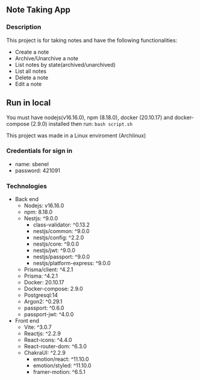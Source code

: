 ## Note Taking App
### Description
This project is for taking notes and have the following functionalities:
- Create a note
- Archive/Unarchive a note
- List notes by state(archived/unarchived) 
- List all notes
- Delete a note
- Edit a note

## Run in local
You must have nodejs(v16.16.0), npm (8.18.0), docker (20.10.17) and docker-compose (2.9.0) installed then run: 
```bash script.sh```

This project was made in a Linux enviroment (Archlinux)

### Credentials for sign in
- name: sbenel
- password: 421091

### Technologies
- Back end
    - Nodejs: v16.16.0
    - npm: 8.18.0
	- Nestjs: ^9.0.0
		- class-validator: ^0.13.2
		- nestjs/common: ^9.0.0
		- nestjs/config: ^2.2.0
		- nestjs/core: ^9.0.0
		- nestjs/jwt: ^9.0.0
		- nestjs/passport: ^9.0.0
		- nestjs/platform-express: ^9.0.0
	- Prisma/client: ^4.2.1
	- Prisma: ^4.2.1 
	- Docker: 20.10.17
	- Docker-compose: 2.9.0
	- Postgresql:14
	- Argon2: ^0.29.1
	- passport: ^0.6.0
	- passport-jwt: ^4.0.0
- Front end
	- Vite: ^3.0.7
	- Reactjs: ^2.2.9
	- React-icons: ^4.4.0
	- React-router-dom: ^6.3.0
	- ChakraUI: ^2.2.9
		- emotion/react: ^11.10.0
		- emotion/styled: ^11.10.0
		- framer-motion: ^6.5.1
